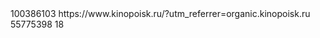 <realty-feed>
<offer>
<internal_id>100386103</internal_id>
<link>https://www.kinopoisk.ru/?utm_referrer=organic.kinopoisk.ru</link>
<source_id>55775398</source_id>
<view>18</view>
</offer>
</realty-feed>
